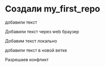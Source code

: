﻿# Создали my_first_repo

добавили текст

Добавили текст через web браузер

Добавим текст локально

добавили текст в новой ветке

Разрешаев конфликт
